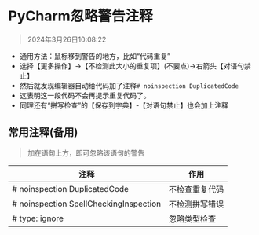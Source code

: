 # PyCharm忽略警告注释

> 2024年3月26日10:08:22

* 通用方法：鼠标移到警告的地方，比如“代码重复”
* 选择【更多操作】->【不检测此大小的重复项】(不要点)->右箭头【对语句禁止】
* 然后就发现编辑器自动给代码加了注释`# noinspection DuplicatedCode`
* 这表明这一段代码不会再提示重复代码了。
* 同理还有“拼写检查”的【保存到字典】-【对语句禁止】也会加上注释

## 常用注释(备用)

> 加在语句上方，即可忽略该语句的警告

| 注释                                   | 作用           |
| -------------------------------------- | -------------- |
| # noinspection DuplicatedCode          | 不检查重复代码 |
| # noinspection SpellCheckingInspection | 不检测拼写错误 |
| # type: ignore                         | 忽略类型检查   |